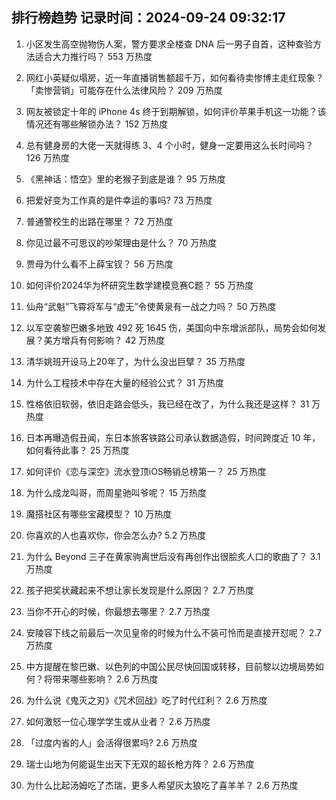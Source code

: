 
## 排行榜趋势 记录时间：2024-09-24 09:32:17
  
  1. 小区发生高空抛物伤人案，警方要求全楼查 DNA 后一男子自首，这种查验方法适合大力推行吗？ 553 万热度
    
  2. 网红小英疑似塌房，近一年直播销售额超千万，如何看待卖惨博主走红现象？「卖惨营销」可能存在什么法律风险？ 209 万热度
    
  3. 网友被锁定十年的 iPhone 4s 终于到期解锁，如何评价苹果手机这一功能？该情况还有哪些解锁办法？ 152 万热度
    
  4. 总有健身房的大佬一天就得练 3、4 个小时，健身一定要用这么长时间吗？ 126 万热度
    
  5. 《黑神话：悟空》里的老猴子到底是谁？ 95 万热度
    
  6. 把爱好变为工作真的是件幸运的事吗? 73 万热度
    
  7. 普通警校生的出路在哪里？ 72 万热度
    
  8. 你见过最不可思议的吵架理由是什么？ 70 万热度
    
  9. 贾母为什么看不上薛宝钗？ 56 万热度
    
  10. 如何评价2024华为杯研究生数学建模竞赛C题？ 55 万热度
    
  11. 仙舟“武魁”飞霄将军与“虚无”令使黄泉有一战之力吗？ 50 万热度
    
  12. 以军空袭黎巴嫩多地致 492 死 1645 伤，美国向中东增派部队，局势会如何发展？美方增兵有何影响？ 42 万热度
    
  13. 清华姚班开设马上20年了，为什么没出巨擘？ 35 万热度
    
  14. 为什么工程技术中存在大量的经验公式？ 31 万热度
    
  15. 性格依旧软弱，依旧走路会低头，我已经在改了，为什么我还是这样？ 31 万热度
    
  16. 日本再曝造假丑闻，东日本旅客铁路公司承认数据造假，时间跨度近 10 年，如何看待此事？ 25 万热度
    
  17. 如何评价《恋与深空》流水登顶iOS畅销总榜第一？ 25 万热度
    
  18. 为什么成龙叫哥，而周星驰叫爷呢？ 15 万热度
    
  19. 魔搭社区有哪些宝藏模型？ 10 万热度
    
  20. 你喜欢的人也喜欢你，你会怎么办? 5.2 万热度
    
  21. 为什么 Beyond 三子在黄家驹离世后没有再创作出很脍炙人口的歌曲了？ 3.1 万热度
    
  22. 孩子把奖状藏起来不想让家长发现是什么原因？ 2.7 万热度
    
  23. 当你不开心的时候，你最想去哪里？ 2.7 万热度
    
  24. 安陵容下线之前最后一次见皇帝的时候为什么不装可怜而是直接开怼呢？ 2.7 万热度
    
  25. 中方提醒在黎巴嫩、以色列的中国公民尽快回国或转移，目前黎以边境局势如何？将带来哪些影响？ 2.6 万热度
    
  26. 为什么说《鬼灭之刃》《咒术回战》吃了时代红利？ 2.6 万热度
    
  27. 如何激怒一位心理学学生或从业者？ 2.6 万热度
    
  28. 「过度内省的人」会活得很累吗? 2.6 万热度
    
  29. 瑞士山地为何能诞生出天下无双的超长枪方阵？ 2.6 万热度
    
  30. 为什么比起汤姆吃了杰瑞，更多人希望灰太狼吃了喜羊羊？ 2.6 万热度
    